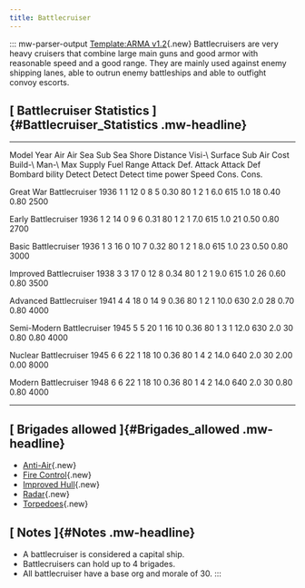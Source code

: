 ```yaml
---
title: Battlecruiser
---
```

::: mw-parser-output
[Template:ARMA
v1.2](/wiki/index.php?title=Template:ARMA_v1.2&action=edit&redlink=1 "Template:ARMA v1.2 (page does not exist)"){.new}
Battlecruisers are very heavy cruisers that combine large main guns and
good armor with reasonable speed and a good range. They are mainly used
against enemy shipping lanes, able to outrun enemy battleships and able
to outfight convoy escorts.

## [ Battlecruiser Statistics ]{#Battlecruiser_Statistics .mw-headline}

  --------------------------- ------ -------- ------ -------- -------- ----- --------- ---------- -------- --------- -------- -------- ------ --------- ------- ------- -------- ------- -------
  Model                       Year   Air      Air    Sea      Sub      Sea   Shore     Distance   Visi-\   Surface   Sub      Air      Cost   Build-\   Man-\   Max     Supply   Fuel    Range
                                     Attack   Def.   Attack   Attack   Def   Bombard              bility   Detect    Detect   Detect          time      power   Speed   Cons.    Cons.   

  Great War Battlecruiser     1936   1        1      12       0        8     5         0.30       80       1         2        1        6.0    615       1.0     18      0.40     0.80    2500

  Early Battlecruiser         1936   1        2      14       0        9     6         0.31       80       1         2        1        7.0    615       1.0     21      0.50     0.80    2700

  Basic Battlecruiser         1936   1        3      16       0        10    7         0.32       80       1         2        1        8.0    615       1.0     23      0.50     0.80    3000

  Improved Battlecruiser      1938   3        3      17       0        12    8         0.34       80       1         2        1        9.0    615       1.0     26      0.60     0.80    3500

  Advanced Battlecruiser      1941   4        4      18       0        14    9         0.36       80       1         2        1        10.0   630       2.0     28      0.70     0.80    4000

  Semi-Modern Battlecruiser   1945   5        5      20       1        16    10        0.36       80       1         3        1        12.0   630       2.0     30      0.80     0.80    4000

  Nuclear Battlecruiser       1945   6        6      22       1        18    10        0.36       80       1         4        2        14.0   640       2.0     30      2.00     0.00    8000

  Modern Battlecruiser        1948   6        6      22       1        18    10        0.36       80       1         4        2        14.0   640       2.0     30      0.80     0.80    4000
  --------------------------- ------ -------- ------ -------- -------- ----- --------- ---------- -------- --------- -------- -------- ------ --------- ------- ------- -------- ------- -------

## [ Brigades allowed ]{#Brigades_allowed .mw-headline}

-   [Anti-Air](/wiki/index.php?title=Anti-Air_(naval_brigade)&action=edit&redlink=1 "Anti-Air (naval brigade) (page does not exist)"){.new}
-   [Fire
    Control](/wiki/index.php?title=Fire_Control_(naval_brigade)&action=edit&redlink=1 "Fire Control (naval brigade) (page does not exist)"){.new}
-   [Improved
    Hull](/wiki/index.php?title=Improved_Hull_(naval_brigade)&action=edit&redlink=1 "Improved Hull (naval brigade) (page does not exist)"){.new}
-   [Radar](/wiki/index.php?title=Radar_(naval_brigade)&action=edit&redlink=1 "Radar (naval brigade) (page does not exist)"){.new}
-   [Torpedoes](/wiki/index.php?title=Torpedoes_(naval_brigade)&action=edit&redlink=1 "Torpedoes (naval brigade) (page does not exist)"){.new}

## [ Notes ]{#Notes .mw-headline}

-   A battlecruiser is considered a capital ship.
-   Battlecruisers can hold up to 4 brigades.
-   All battlecruiser have a base org and morale of 30.
:::
